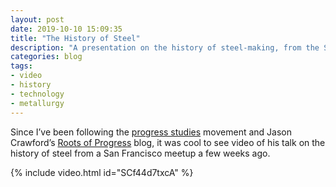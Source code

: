 ```yaml
---
layout: post
date: 2019-10-10 15:09:35
title: "The History of Steel"
description: "A presentation on the history of steel-making, from the SF progress studies meetup."
categories: blog
tags:
- video
- history
- technology
- metallurgy
---
```


Since I’ve been following the [progress studies](/post/progress-studies/ "Progress Studies") movement and Jason Crawford’s [Roots of Progress](https://rootsofprogress.org/ "Roots of Progress") blog, it was cool to see video of his talk on the history of steel from a San Francisco meetup a few weeks ago.

{% include video.html id="SCf44d7txcA" %}
